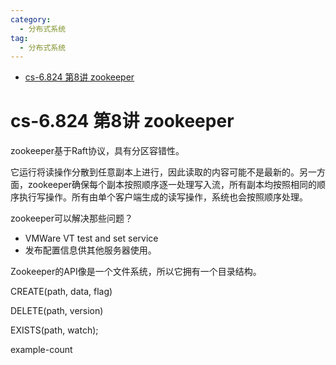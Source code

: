```yaml
---
category: 
  - 分布式系统
tag:
  - 分布式系统
---
```


- [cs-6.824 第8讲 zookeeper](#cs-6824-第8讲-zookeeper)

# cs-6.824 第8讲 zookeeper

zookeeper基于Raft协议，具有分区容错性。

它运行将读操作分散到任意副本上进行，因此读取的内容可能不是最新的。另一方面，zookeeper确保每个副本按照顺序逐一处理写入流，所有副本均按照相同的顺序执行写操作。所有由单个客户端生成的读写操作，系统也会按照顺序处理。

zookeeper可以解决那些问题？

- VMWare VT test and set service
- 发布配置信息供其他服务器使用。

Zookeeper的API像是一个文件系统，所以它拥有一个目录结构。

CREATE(path, data, flag)

DELETE(path, version)

EXISTS(path, watch);

example-count

